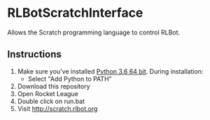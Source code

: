 # RLBotScratchInterface
Allows the Scratch programming language to control RLBot.

## Instructions

1. Make sure you've installed [Python 3.6 64 bit](https://www.python.org/ftp/python/3.6.5/python-3.6.5-amd64.exe). During installation:
   - Select "Add Python to PATH"
1. Download this repository
1. Open Rocket League
1. Double click on run.bat
1. Visit http://scratch.rlbot.org
